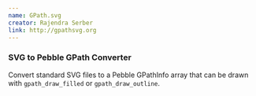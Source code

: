 ```yaml
---
name: GPath.svg
creator: Rajendra Serber
link: http://gpathsvg.org
---
```


### SVG to Pebble GPath Converter ###

Convert standard SVG files to a Pebble GPathInfo array that can be drawn with `gpath_draw_filled` or `gpath_draw_outline`.


